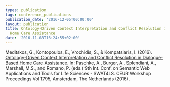 ```yaml
---
types: publication
tags: conference_publications
publication_date: '2016-12-05T00:00:00'
layout: publication
title: Ontology-Driven Context Interpretation and Conflict Resolution in Dialogue-Based
  Home Care Assistance
date: '2016-11-08T16:24:55+02:00'
---
```

<p>Meditskos, G., Kontopoulos, E., Vrochidis, S., &amp; Kompatsiaris, I. (2016). <a href="http://ceur-ws.org/Vol-1795/paper1.pdf">Ontology-Driven Context Interpretation and Conflict Resolution in Dialogue-Based Home Care Assistance</a>. In: Paschke, A., Burger, A., Splendiani, A., Marshall, M.S., and Romano, P. (eds.) 9th Int. Conf. on Semantic Web Applications and Tools for Life Sciences - SWAT4LS. CEUR Workshop Proceedings Vol 1795, Amsterdam, The Netherlands (2016).</p>
